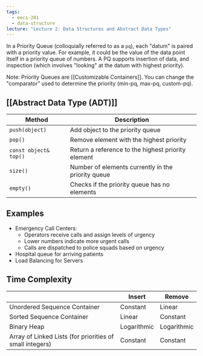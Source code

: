 ```yaml
---
tags:
  - eecs-281
  - data-structure
lecture: "Lecture 2: Data Structures and Abstract Data Types"
---
```

In a Priority Queue (colloquially referred to as a `pq`), each "datum" is paired with a priority value. For example, it could be the value of the data point itself in a priority queue of numbers. A PQ supports insertion of data, and inspection (which involves "looking" at the datum with highest priority).

Note: Priority Queues are [[Customizable Containers]]. You can change the "comparator" used to determine the priority (min-pq, max-pq, custom-pq).

## [[Abstract Data Type (ADT)]]

| Method                | Description                                        |
| --------------------- | -------------------------------------------------- |
| `push(object)`        | Add object to the priority queue                   |
| `pop()`               | Remove element with the highest priority           |
| `const object& top()` | Return a reference to the highest priority element |
| `size()`              | Number of elements currently in the priority queue |
| `empty()`             | Checks if the priority queue has no elements       |
## Examples
- Emergency Call Centers:
	- Operators receive calls and assign levels of urgency
	- Lower numbers indicate more urgent calls
	- Calls are dispatched to police squads based on urgency
- Hospital queue for arriving patients
- Load Balancing for Servers

## Time Complexity

|                                                          | Insert      | Remove      |
| -------------------------------------------------------- | ----------- | ----------- |
| Unordered Sequence Container                             | Constant    | Linear      |
| Sorted Sequence Container                                | Linear      | Constant    |
| Binary Heap                                              | Logarithmic | Logarithmic |
| Array of Linked Lists (for priorities of small integers) | Constant    | Constant    |
